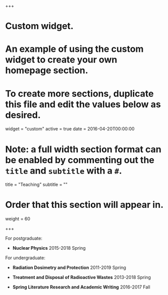 +++
# Custom widget.
# An example of using the custom widget to create your own homepage section.
# To create more sections, duplicate this file and edit the values below as desired.
widget = "custom"
active = true
date = 2016-04-20T00:00:00

# Note: a full width section format can be enabled by commenting out the `title` and `subtitle` with a `#`.
title = "Teaching"
subtitle = ""

# Order that this section will appear in.
weight = 60

+++

For postgraduate: 

- **Nuclear Physics** 2015-2018 Spring   

For undergraduate: 

- **Radiation Dosimetry and Protection** 2011-2019 Spring 

- **Treatment and Disposal of Radioactive Wastes** 2013-2018 Spring
- **Spring Literature Research and Academic Writing** 2016-2017 Fall